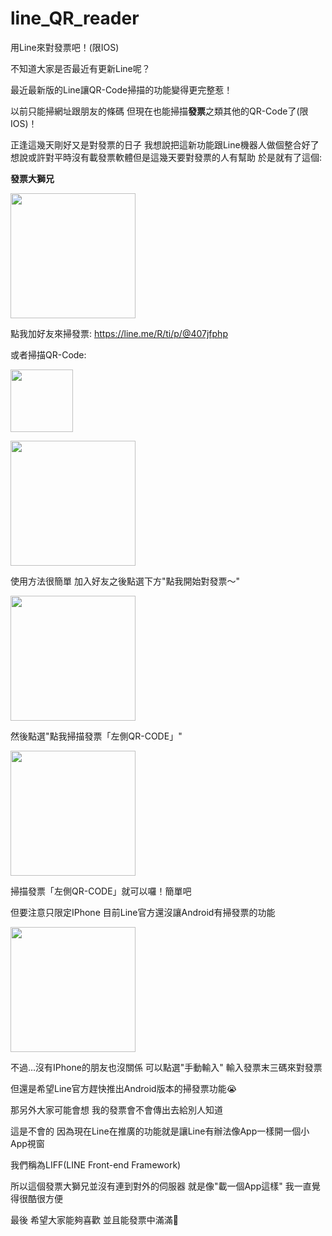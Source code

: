 # line_QR_reader

用Line來對發票吧！(限IOS)

不知道大家是否最近有更新Line呢？

最近最新版的Line讓QR-Code掃描的功能變得更完整惹！

以前只能掃網址跟朋友的條碼 但現在也能掃描**發票**之類其他的QR-Code了(限IOS)！

正逢這幾天剛好又是對發票的日子 我想說把這新功能跟Line機器人做個整合好了 想說或許對平時沒有載發票軟體但是這幾天要對發票的人有幫助 於是就有了這個:

**發票大獅兄**

<img src="https://i.imgur.com/TL0j4r3.png" width="200"><img>

點我加好友來掃發票: https://line.me/R/ti/p/@407jfphp

或者掃描QR-Code:

<img src="https://i.imgur.com/C4S4hKS.png" width="100"><img>

<img src="https://i.imgur.com/UCVNtEb.png" width="200"><img>

使用方法很簡單 加入好友之後點選下方"點我開始對發票～"

<img src="https://i.imgur.com/yRd8agi.png" width="200"><img>

然後點選"點我掃描發票「左側QR-CODE」"

<img src="https://i.imgur.com/LXSZfXj.png" width="200"><img>

掃描發票「左側QR-CODE」就可以囉！簡單吧

但要注意只限定IPhone 目前Line官方還沒讓Android有掃發票的功能

<img src="https://i.imgur.com/DqMPCRw.png" width="200"><img>

不過...沒有IPhone的朋友也沒關係 可以點選"手動輸入" 輸入發票末三碼來對發票

但還是希望Line官方趕快推出Android版本的掃發票功能😭

那另外大家可能會想 我的發票會不會傳出去給別人知道

這是不會的 因為現在Line在推廣的功能就是讓Line有辦法像App一樣開一個小App視窗

我們稱為LIFF(LINE Front-end Framework)

所以這個發票大獅兄並沒有連到對外的伺服器 就是像"載一個App這樣" 我一直覺得很酷很方便

最後 希望大家能夠喜歡 並且能發票中滿滿🤗